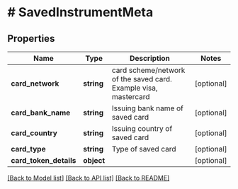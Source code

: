 # # SavedInstrumentMeta

## Properties

Name | Type | Description | Notes
------------ | ------------- | ------------- | -------------
**card_network** | **string** | card scheme/network of the saved card. Example visa, mastercard | [optional]
**card_bank_name** | **string** | Issuing bank name of saved card | [optional]
**card_country** | **string** | Issuing country of saved card | [optional]
**card_type** | **string** | Type of saved card | [optional]
**card_token_details** | **object** |  | [optional]

[[Back to Model list]](../../README.md#models) [[Back to API list]](../../README.md#endpoints) [[Back to README]](../../README.md)

